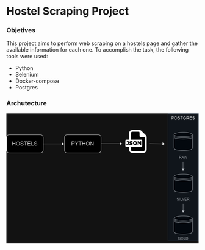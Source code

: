 # Hostel Scraping Project

### Objetives

This project aims to perform web scraping on a hostels page and gather the available information for each one.
To accomplish the task, the following tools were used:

- Python
- Selenium
- Docker-compose
- Postgres

### Archutecture

![Project Archutecture](https://github.com/luizhyamada/hostelScraping/blob/main/assets/schema.png?raw=true)